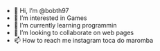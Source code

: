 - 👋 Hi, I’m @bobth97
- 👀 I’m interested in Games
- 🌱 I’m currently learning programmin
- 💞️ I’m looking to collaborate on web pages
- 📫 How to reach me instagram toca do maromba

<!---
bobth97/bobth97 is a ✨ special ✨ repository because its `README.md` (this file) appears on your GitHub profile.
You can click the Preview link to take a look at your changes.
--->
